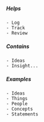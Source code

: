 ##### Helps
	- Log
	- Track
	- Review

##### Contains
	- Ideas
	- Insight...

##### Examples
	- Ideas
	- Things
	- People
	- Concepts
	- Statements